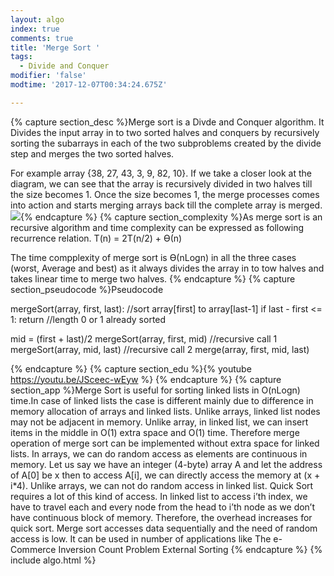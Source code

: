 ```yaml
---
layout: algo
index: true
comments: true
title: 'Merge Sort '
tags:
  - Divide and Conquer
modifier: 'false'
modtime: '2017-12-07T00:34:24.675Z'

---
```

{% capture section_desc %}Merge sort is a Divde and Conquer algorithm. It Divides the input array in to two sorted halves and conquers by recursively sorting the subarrays in each of the two subproblems created by the divide step and merges the two sorted halves. 

For example array {38, 27, 43, 3, 9, 82, 10}. If we take a closer look at the diagram, we can see that the array is recursively divided in two halves till the size becomes 1. Once the size becomes 1, the merge processes comes into action and starts merging arrays back till the complete array is merged.
![](http://www.geeksforgeeks.org/wp-content/uploads/Merge-Sort-Tutorial.png){% endcapture %}
{% capture section_complexity %}As merge sort is an recursive algorithm and time complexity can be expressed as following recurrence relation. 
T(n) = 2T(n/2) + ϴ(n)

The time compplexity of merge sort is ϴ(nLogn) in all the three cases (worst, Average and best) as it always divides the array in to tow halves and takes linear time to merge two halves. {% endcapture %}
{% capture section_pseudocode %}Pseudocode

mergeSort(array, first, last):
   //sort array[first] to array[last-1]
   if last - first <= 1:
      return //length 0 or 1 already sorted

   mid = (first + last)/2
   mergeSort(array, first, mid) //recursive call 1
   mergeSort(array, mid, last) //recursive call 2
   merge(array, first, mid, last)

{% endcapture %}
{% capture section_edu %}{% youtube <https://youtu.be/JSceec-wEyw> %}
{% endcapture %}
{% capture section_app %}Merge Sort is useful for sorting linked lists in O(nLogn) time.In case of linked lists the case is different mainly due to difference in memory allocation of arrays and linked lists. Unlike arrays, linked list nodes may not be adjacent in memory. Unlike array, in linked list, we can insert items in the middle in O(1) extra space and O(1) time. Therefore merge operation of merge sort can be implemented without extra space for linked lists.
In arrays, we can do random access as elements are continuous in memory. Let us say we have an integer (4-byte) array A and let the address of A[0] be x then to access A[i], we can directly access the memory at (x + i*4). Unlike arrays, we can not do random access in linked list. Quick Sort requires a lot of this kind of access. In linked list to access i’th index, we have to travel each and every node from the head to i’th node as we don’t have continuous block of memory. Therefore, the overhead increases for quick sort. Merge sort accesses data sequentially and the need of random access is low.
It can be used in number of applications like 
The e-Commerce 
Inversion Count Problem 
External Sorting {% endcapture %}
{% include algo.html %}